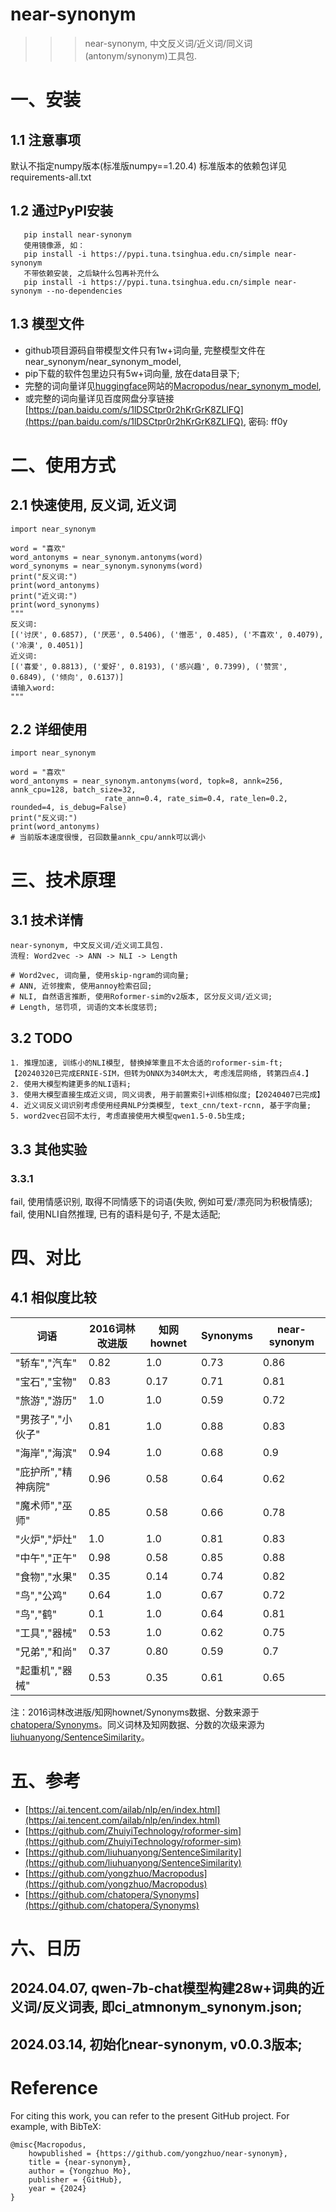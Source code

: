 # near-synonym
>>> near-synonym, 中文反义词/近义词/同义词(antonym/synonym)工具包.

# 一、安装
## 1.1 注意事项
   默认不指定numpy版本(标准版numpy==1.20.4)
   标准版本的依赖包详见 requirements-all.txt
   
## 1.2 通过PyPI安装
```
   pip install near-synonym
   使用镜像源, 如：
   pip install -i https://pypi.tuna.tsinghua.edu.cn/simple near-synonym
   不带依赖安装, 之后缺什么包再补充什么
   pip install -i https://pypi.tuna.tsinghua.edu.cn/simple near-synonym --no-dependencies
```

## 1.3 模型文件
 - github项目源码自带模型文件只有1w+词向量, 完整模型文件在near_synonym/near_synonym_model, 
 - pip下载的软件包里边只有5w+词向量, 放在data目录下;
 - 完整的词向量详见[huggingface](https://huggingface.co/)网站的[Macropodus/near_synonym_model](https://huggingface.co/Macropodus/near_synonym_model), 
 - 或完整的词向量详见百度网盘分享链接[https://pan.baidu.com/s/1lDSCtpr0r2hKrGrK8ZLlFQ](https://pan.baidu.com/s/1lDSCtpr0r2hKrGrK8ZLlFQ), 密码: ff0y



# 二、使用方式

## 2.1 快速使用, 反义词, 近义词
```python3
import near_synonym

word = "喜欢"
word_antonyms = near_synonym.antonyms(word)
word_synonyms = near_synonym.synonyms(word)
print("反义词:")
print(word_antonyms)
print("近义词:")
print(word_synonyms)
"""
反义词:
[('讨厌', 0.6857), ('厌恶', 0.5406), ('憎恶', 0.485), ('不喜欢', 0.4079), ('冷漠', 0.4051)]
近义词:
[('喜爱', 0.8813), ('爱好', 0.8193), ('感兴趣', 0.7399), ('赞赏', 0.6849), ('倾向', 0.6137)]
请输入word:
"""
```


## 2.2 详细使用
```python3
import near_synonym

word = "喜欢"
word_antonyms = near_synonym.antonyms(word, topk=8, annk=256, annk_cpu=128, batch_size=32,
                     rate_ann=0.4, rate_sim=0.4, rate_len=0.2, rounded=4, is_debug=False)
print("反义词:")
print(word_antonyms)
# 当前版本速度很慢, 召回数量annk_cpu/annk可以调小
```


# 三、技术原理
## 3.1 技术详情
```
near-synonym, 中文反义词/近义词工具包.
流程: Word2vec -> ANN -> NLI -> Length

# Word2vec, 词向量, 使用skip-ngram的词向量;
# ANN, 近邻搜索, 使用annoy检索召回;
# NLI, 自然语言推断, 使用Roformer-sim的v2版本, 区分反义词/近义词;
# Length, 惩罚项, 词语的文本长度惩罚;
```

## 3.2 TODO
```
1. 推理加速, 训练小的NLI模型, 替换掉笨重且不太合适的roformer-sim-ft;【20240320已完成ERNIE-SIM，但转为ONNX为340M太大, 考虑浅层网络, 转第四点4.】
2. 使用大模型构建更多的NLI语料;
3. 使用大模型直接生成近义词, 同义词表, 用于前置索引+训练相似度;【20240407已完成】
4. 近义词反义词识别考虑使用经典NLP分类模型, text_cnn/text-rcnn, 基于字向量;
5. word2vec召回不太行, 考虑直接使用大模型qwen1.5-0.5b生成;
```

## 3.3 其他实验
### 3.3.1
fail, 使用情感识别, 取得不同情感下的词语(失败, 例如可爱/漂亮同为积极情感);
fail, 使用NLI自然推理, 已有的语料是句子, 不是太适配;

# 四、对比
## 4.1 相似度比较
| 词语           | 2016词林改进版  | 知网hownet      | Synonyms        | near-synonym   | 
|--------------|-----------------|---------------|-----------------| ----------------- |
| "轿车","汽车"    | 0.82 | 1.0 | 0.73 | 0.86 | 
| "宝石","宝物"    | 0.83 | 0.17 | 0.71 | 0.81 |
| "旅游","游历"    | 1.0 | 1.0 | 0.59 | 0.72 | 
| "男孩子","小伙子"  | 0.81 | 1.0 | 0.88 | 0.83 |
| "海岸","海滨"    | 0.94 | 1.0 | 0.68 | 0.9 | 
| "庇护所","精神病院" | 0.96 | 0.58 | 0.64 | 0.62 |
| "魔术师","巫师"   | 0.85 | 0.58 | 0.66 | 0.78 |
| "火炉","炉灶"    | 1.0 | 1.0 | 0.81 | 0.83 | 
| "中午","正午"    | 0.98 | 0.58 | 0.85 | 0.88 |
| "食物","水果"    | 0.35 | 0.14 | 0.74 | 0.82 |
| "鸟","公鸡"     | 0.64 | 1.0 | 0.67 | 0.72 | 
| "鸟","鹤"     | 0.1 | 1.0 | 0.64 | 0.81 | 
| "工具","器械"    | 0.53 | 1.0 | 0.62 | 0.75 |
| "兄弟","和尚"    | 0.37 | 0.80 | 0.59 | 0.7 |
| "起重机","器械"   | 0.53 | 0.35 | 0.61 | 0.65 |
注：2016词林改进版/知网hownet/Synonyms数据、分数来源于[chatopera/Synonyms](https://github.com/chatopera/Synonyms)。同义词林及知网数据、分数的次级来源为[liuhuanyong/SentenceSimilarity](https://github.com/liuhuanyong/SentenceSimilarity)。


# 五、参考
 - [https://ai.tencent.com/ailab/nlp/en/index.html](https://ai.tencent.com/ailab/nlp/en/index.html)
 - [https://github.com/ZhuiyiTechnology/roformer-sim](https://github.com/ZhuiyiTechnology/roformer-sim)
 - [https://github.com/liuhuanyong/SentenceSimilarity](https://github.com/liuhuanyong/SentenceSimilarity)
 - [https://github.com/yongzhuo/Macropodus](https://github.com/yongzhuo/Macropodus)
 - [https://github.com/chatopera/Synonyms](https://github.com/chatopera/Synonyms)

# 六、日历
## 2024.04.07, qwen-7b-chat模型构建28w+词典的近义词/反义词表, 即ci_atmnonym_synonym.json;
## 2024.03.14, 初始化near-synonym, v0.0.3版本;


# Reference
For citing this work, you can refer to the present GitHub project. For example, with BibTeX:
```
@misc{Macropodus,
    howpublished = {https://github.com/yongzhuo/near-synonym},
    title = {near-synonym},
    author = {Yongzhuo Mo},
    publisher = {GitHub},
    year = {2024}
}
```

